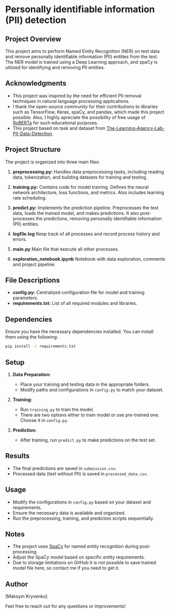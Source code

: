 # Personally identifiable information (PII) detection

## Project Overview
This project aims to perform Named Entity Recognition (NER) on text data and remove personally identifiable information (PII) entities from the text. The NER model is trained using a Deep Learning approach, and spaCy is utilized for identifying and removing PII entities.

## Acknowledgments
- This project was inspired by the need for efficient PII removal techniques in natural language processing applications.
- I thank the open-source community for their contributions to libraries such as TensorFlow, Keras, spaCy, and pandas, which made this project possible. Also, I highly apreciate the possibility of free usage of [RoBERTa](https://huggingface.co/docs/transformers/model_doc/roberta) for such educational purposes.
- This project based on task and dataset from [The-Learning-Agency-Lab-PII-Data-Detection](https://www.kaggle.com/competitions/pii-detection-removal-from-educational-data).

## Project Structure

The project is organized into three main files:

1. **preprocessing.py:** Handles data preprocessing tasks, including reading data, tokenization, and building datasets for training and testing.

2. **training.py:** Contains code for model training. Defines the neural network architecture, loss functions, and metrics. Also includes learning rate scheduling.

3. **predict.py:** Implements the prediction pipeline. Preprocesses the test data, loads the trained model, and makes predictions. It also post-processes the predictions, removing personally identifiable information (PII) entities.

4. **logfile.log** Keep track of all processes and record process history and errors.

5. **main.py** Main file that execute all other processes.

6. **exploration_notebook.ipynb** Notebook with data exploration, comments and project pipeline. 

## File Descriptions

- **config.py:** Centralized configuration file for model and training parameters.
- **requirements.txt:** List of all required modules and libraries.

## Dependencies

Ensure you have the necessary dependencies installed. You can install them using the following:

```bash
pip install -r requirements.txt
```

## Setup

1. **Data Preparation:**
   - Place your training and testing data in the appropriate folders.
   - Modify paths and configurations in `config.py` to match your dataset.

2. **Training:**
   - Run `training.py` to train the model.
   - There are two options either to train model or use pre-trained one. Choose it in `config.py`.

3. **Prediction:**
   - After training, run `predict.py` to make predictions on the test set.

## Results

- The final predictions are saved in `submission.csv`.
- Processed data (text without PII) is saved in `processed_data.csv`.

## Usage

- Modify the configurations in `config.py` based on your dataset and requirements.
- Ensure the necessary data is available and organized.
- Run the preprocessing, training, and prediction scripts sequentially.

## Notes

- The project uses [SpaCy](https://spacy.io/) for named entity recognition during post-processing.
- Adjust the SpaCy model based on specific entity requirements.
- Due to storage limitations on GitHub it is not possible to save trained model file here, so contact me if you need to get it.

## Author

[Maksym Kryvenko]

Feel free to reach out for any questions or improvements!


